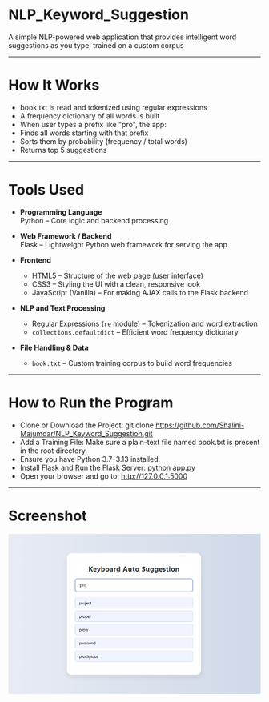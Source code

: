 # NLP_Keyword_Suggestion
A simple NLP-powered web application that provides intelligent word suggestions as you type, trained on a custom corpus

---

# How It Works
- book.txt is read and tokenized using regular expressions
- A frequency dictionary of all words is built
- When user types a prefix like "pro", the app:
- Finds all words starting with that prefix
- Sorts them by probability (frequency / total words)
- Returns top 5 suggestions

---

# Tools Used
- **Programming Language**  
  Python – Core logic and backend processing

- **Web Framework / Backend**  
  Flask – Lightweight Python web framework for serving the app

- **Frontend**
  - HTML5 – Structure of the web page (user interface)
  - CSS3 – Styling the UI with a clean, responsive look
  - JavaScript (Vanilla) – For making AJAX calls to the Flask backend

- **NLP and Text Processing**
  - Regular Expressions (`re` module) – Tokenization and word extraction
  - `collections.defaultdict` – Efficient word frequency dictionary

- **File Handling & Data**
  - `book.txt` – Custom training corpus to build word frequencies

---


# How to Run the Program
- Clone or Download the Project: git clone https://github.com/Shalini-Majumdar/NLP_Keyword_Suggestion.git
- Add a Training File: Make sure a plain-text file named book.txt is present in the root directory.
- Ensure you have Python 3.7–3.13 installed.
- Install Flask and Run the Flask Server: python app.py
- Open your browser and go to: http://127.0.0.1:5000

---

# Screenshot
![Keyboard Automatic Suggestion System](NLP_suggestions.png)
